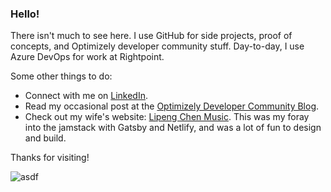 ### Hello!

There isn't much to see here. I use GitHub for side projects, proof of concepts, and Optimizely developer community stuff. Day-to-day, I use Azure DevOps for work at Rightpoint. 

Some other things to do: 
* Connect with me on [LinkedIn](https://www.linkedin.com/in/drewnull/).
* Read my occasional post at the [Optimizely Developer Community Blog](https://world.optimizely.com/blogs/drew-null/).
* Check out my wife's website: [Lipeng Chen Music](https://www.lipengchen.com). This was my foray into the jamstack with Gatsby and Netlify, and was a lot of fun to design and build. 

Thanks for visiting!

![asdf](https://pbs.twimg.com/profile_images/1288527085066223616/kfY2tKL__400x400.jpg)
